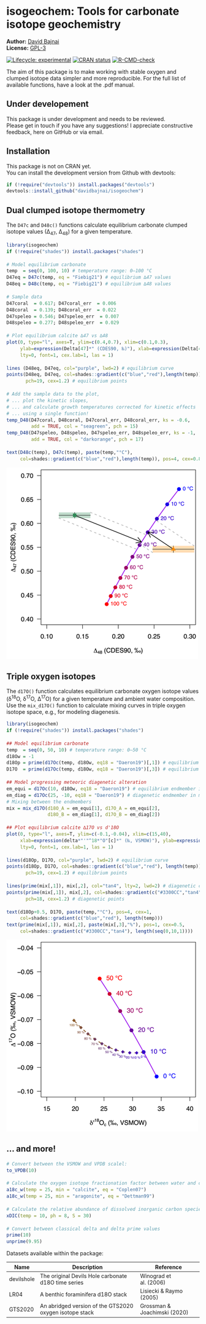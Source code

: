 
<!-- README.md is generated from README.Rmd. Please edit that file -->

# isogeochem: Tools for carbonate isotope geochemistry

**Author:** [David Bajnai](https://www.davidbajnai.eu/)<br/>
**License:** [GPL-3](https://opensource.org/licenses/GPL-3.0)

<!-- badges: start -->

[![Lifecycle:
experimental](https://img.shields.io/badge/lifecycle-experimental-orange.svg)](https://lifecycle.r-lib.org/articles/stages.html#experimental)
[![CRAN
status](https://www.r-pkg.org/badges/version/isogeochem)](https://CRAN.R-project.org/package=isogeochem)
[![R-CMD-check](https://github.com/davidbajnai/isogeochem/workflows/R-CMD-check/badge.svg)](https://github.com/davidbajnai/isogeochem/actions)
<!-- badges: end -->

The aim of this package is to make working with stable oxygen and
clumped isotope data simpler and more reproducible. For the full list of
available functions, have a look at the .pdf manual.

## Under developement

This package is under development and needs to be reviewed.<br/> Please
get in touch if you have any suggestions! I appreciate constructive
feedback, here on GitHub or via email.

## Installation

This package is not on CRAN yet.<br/> You can install the development
version from Github with devtools:

``` r
if (!require("devtools")) install.packages("devtools")
devtools::install_github("davidbajnai/isogeochem")
```

## Dual clumped isotope thermometry

The `D47c` and `D48c()` functions calculate equilibrium carbonate
clumped isotope values (∆<sub>47</sub>, ∆<sub>48</sub>) for a given
temperature.

``` r
library(isogeochem)
if (!require("shades")) install.packages("shades")

# Model equilibrium carbonate
temp  = seq(0, 100, 10) # temperature range: 0—100 °C
D47eq = D47c(temp, eq = "Fiebig21") # equilibrium ∆47 values
D48eq = D48c(temp, eq = "Fiebig21") # equilibrium ∆48 values

# Sample data
D47coral  = 0.617; D47coral_err  = 0.006
D48coral  = 0.139; D48coral_err  = 0.022
D47speleo = 0.546; D47speleo_err  = 0.007
D48speleo = 0.277; D48speleo_err  = 0.029

# Plot equilibrium calcite ∆47 vs ∆48
plot(0, type="l", axes=T, ylim=c(0.4,0.7), xlim=c(0.1,0.3),
     ylab=expression(Delta[47]*" (CDES90, ‰)"), xlab=expression(Delta[48]*" (CDES90, ‰)"),
     lty=0, font=1, cex.lab=1, las = 1)

lines (D48eq, D47eq, col="purple", lwd=2) # equilibrium curve
points(D48eq, D47eq, col=shades::gradient(c("blue","red"),length(temp)),
       pch=19, cex=1.2) # equilibrium points

# Add the sample data to the plot,
# ... plot the kinetic slopes,
# ... and calculate growth temperatures corrected for kinetic effects
# ... using a single function!
temp_D48(D47coral, D48coral, D47coral_err, D48coral_err, ks = -0.6,
         add = TRUE, col = "seagreen", pch = 15)
temp_D48(D47speleo, D48speleo, D47speleo_err, D48speleo_err, ks = -1,
         add = TRUE, col = "darkorange", pch = 17)

text(D48c(temp), D47c(temp), paste(temp,"°C"),
     col=shades::gradient(c("blue","red"),length(temp)), pos=4, cex=0.8)
```

![Example 1](tools/README-example1.png)

## Triple oxygen isotopes

The `d17O()` function calculates equilibrium carbonate oxygen isotope
values (δ<sup>18</sup>O, δ<sup>17</sup>O, ∆<sup>17</sup>O) for a given
temperature and ambient water composition. Use the `mix_d17O()` function
to calculate mixing curves in triple oxygen isotope space, e.g., for
modeling diagenesis.

``` r
library(isogeochem)
if (!require("shades")) install.packages("shades")

## Model equilibrium carbonate
temp  = seq(0, 50, 10) # temperature range: 0—50 °C
d18Ow = -1
d18Op = prime(d17Oc(temp, d18Ow, eq18 = "Daeron19")[,1]) # equilibrium d'18O values
D17O  = prime(d17Oc(temp, d18Ow, eq18 = "Daeron19")[,3]) # equilibrium ∆17O values

## Model progressing meteoric diagenetic alteration 
em_equi = d17Oc(10, d18Ow, eq18 = "Daeron19") # equilibrium endmember in mixing model
em_diag = d17Oc(25, -10, eq18 = "Daeron19") # diagenetic endmember in mixing model
# Mixing between the endmembers
mix = mix_d17O(d18O_A = em_equi[1], d17O_A = em_equi[2],
               d18O_B = em_diag[1], d17O_B = em_diag[2])

## Plot equilibrium calcite ∆17O vs d'18O
plot(0, type="l", axes=T, ylim=c(-0.1,-0.04), xlim=c(15,40),
     xlab=expression(delta*"'"^18*"O"[c]*" (‰, VSMOW)"), ylab=expression(Delta^17*"O (‰, VSMOW)"),
     lty=0, font=1, cex.lab=1, las = 1)

lines(d18Op, D17O, col="purple", lwd=2) # equilibrium curve
points(d18Op, D17O, col=shades::gradient(c("blue","red"), length(temp)),
       pch=19, cex=1.2) # equilibrium points

lines(prime(mix[,1]), mix[,2], col="tan4", lty=2, lwd=2) # diagenetic curve
points(prime(mix[,1]), mix[,2], col=shades::gradient(c("#3300CC","tan4"),length(seq(0,10,1))),
       pch=18, cex=1.2) # diagenetic points

text(d18Op+0.5, D17O, paste(temp,"°C"), pos=4, cex=1,
     col=shades::gradient(c("blue","red"), length(temp)))
text(prime(mix[,1]), mix[,2], paste(mix[,3],"%"), pos=1, cex=0.5,
     col=shades::gradient(c("#3300CC","tan4"), length(seq(0,10,1))))
```

![Example 2](tools/README-example2.png)

## … and more!

``` r
# Convert between the VSMOW and VPDB scalel:
to_VPDB(10)

# Calculate the oxygen isotope fractionation factor between water and carbonate:
a18c_w(temp = 25, min = "calcite", eq = "Coplen07")
a18c_w(temp = 25, min = "aragonite", eq = "Dettman99")

# Calculate the relative abundance of dissolved inorganic carbon species:
xDIC(temp = 10, ph = 8, S = 30)

# Convert between classical delta and delta prime values
prime(10)
unprime(9.95)
```

Datasets available within the package:

| Name       | Description                                             | Reference                    |
|------------|---------------------------------------------------------|------------------------------|
| devilshole | The original Devils Hole carbonate d18O time series     | Winograd et al. (2006)       |
| LR04       | A benthic foraminifera d18O stack                       | Lisiecki & Raymo (2005)      |
| GTS2020    | An abridged version of the GTS2020 oxygen isotope stack | Grossman & Joachimski (2020) |
